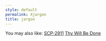 ```yaml
---
style: default
permalink: Xjargon
title: jargon
---
```

You may also like:
[SCP-2911](http://scp-wiki.net/scp-2911)
[Thy Will Be Done](http://scp-wiki.net/thy-will-be-done)